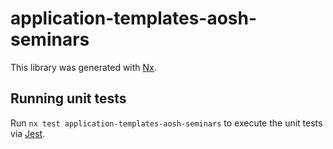 # application-templates-aosh-seminars

This library was generated with [Nx](https://nx.dev).

## Running unit tests

Run `nx test application-templates-aosh-seminars` to execute the unit tests via [Jest](https://jestjs.io).
